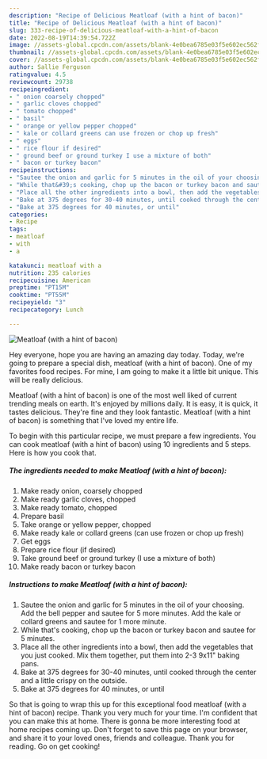 ```yaml
---
description: "Recipe of Delicious Meatloaf (with a hint of bacon)"
title: "Recipe of Delicious Meatloaf (with a hint of bacon)"
slug: 333-recipe-of-delicious-meatloaf-with-a-hint-of-bacon
date: 2022-08-19T14:39:54.722Z
image: //assets-global.cpcdn.com/assets/blank-4e0bea6785e03f5e602ec562f230caae08da540cada707380b4fe1bbebba43da.png
thumbnail: //assets-global.cpcdn.com/assets/blank-4e0bea6785e03f5e602ec562f230caae08da540cada707380b4fe1bbebba43da.png
cover: //assets-global.cpcdn.com/assets/blank-4e0bea6785e03f5e602ec562f230caae08da540cada707380b4fe1bbebba43da.png
author: Sallie Ferguson
ratingvalue: 4.5
reviewcount: 29738
recipeingredient:
- " onion coarsely chopped"
- " garlic cloves chopped"
- " tomato chopped"
- " basil"
- " orange or yellow pepper chopped"
- " kale or collard greens can use frozen or chop up fresh"
- " eggs"
- " rice flour if desired"
- " ground beef or ground turkey I use a mixture of both"
- " bacon or turkey bacon"
recipeinstructions:
- "Sautee the onion and garlic for 5 minutes in the oil of your choosing. Add the bell pepper and sautee for 5 more minutes. Add the kale or collard greens and sautee for 1 more minute."
- "While that&#39;s cooking, chop up the bacon or turkey bacon and sautee for 5 minutes."
- "Place all the other ingredients into a bowl, then add the vegetables that you just cooked. Mix them together, put them into 2-3 9x11&#34; baking pans."
- "Bake at 375 degrees for 30-40 minutes, until cooked through the center and a little crispy on the outside."
- "Bake at 375 degrees for 40 minutes, or until"
categories:
- Recipe
tags:
- meatloaf
- with
- a

katakunci: meatloaf with a 
nutrition: 235 calories
recipecuisine: American
preptime: "PT15M"
cooktime: "PT55M"
recipeyield: "3"
recipecategory: Lunch

---
```



![Meatloaf (with a hint of bacon)](//assets-global.cpcdn.com/assets/blank-4e0bea6785e03f5e602ec562f230caae08da540cada707380b4fe1bbebba43da.png)

Hey everyone, hope you are having an amazing day today. Today, we're going to prepare a special dish, meatloaf (with a hint of bacon). One of my favorites food recipes. For mine, I am going to make it a little bit unique. This will be really delicious.



Meatloaf (with a hint of bacon) is one of the most well liked of current trending meals on earth. It's enjoyed by millions daily. It is easy, it is quick, it tastes delicious. They're fine and they look fantastic. Meatloaf (with a hint of bacon) is something that I've loved my entire life.


To begin with this particular recipe, we must prepare a few ingredients. You can cook meatloaf (with a hint of bacon) using 10 ingredients and 5 steps. Here is how you cook that.

<!--inarticleads1-->

##### The ingredients needed to make Meatloaf (with a hint of bacon):

1. Make ready  onion, coarsely chopped
1. Make ready  garlic cloves, chopped
1. Make ready  tomato, chopped
1. Prepare  basil
1. Take  orange or yellow pepper, chopped
1. Make ready  kale or collard greens (can use frozen or chop up fresh)
1. Get  eggs
1. Prepare  rice flour (if desired)
1. Take  ground beef or ground turkey (I use a mixture of both)
1. Make ready  bacon or turkey bacon




<!--inarticleads2-->

##### Instructions to make Meatloaf (with a hint of bacon):

1. Sautee the onion and garlic for 5 minutes in the oil of your choosing. Add the bell pepper and sautee for 5 more minutes. Add the kale or collard greens and sautee for 1 more minute.
1. While that&#39;s cooking, chop up the bacon or turkey bacon and sautee for 5 minutes.
1. Place all the other ingredients into a bowl, then add the vegetables that you just cooked. Mix them together, put them into 2-3 9x11&#34; baking pans.
1. Bake at 375 degrees for 30-40 minutes, until cooked through the center and a little crispy on the outside.
1. Bake at 375 degrees for 40 minutes, or until




So that is going to wrap this up for this exceptional food meatloaf (with a hint of bacon) recipe. Thank you very much for your time. I'm confident that you can make this at home. There is gonna be more interesting food at home recipes coming up. Don't forget to save this page on your browser, and share it to your loved ones, friends and colleague. Thank you for reading. Go on get cooking!
